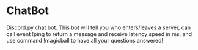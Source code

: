 # ChatBot
Discord.py chat bot. This bot will tell you who enters/leaves a server, can call event !ping to return a message and receive latency speed in ms, and use command !magicball to have all your questions answered!
